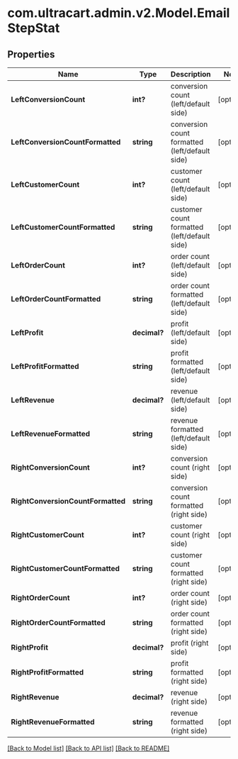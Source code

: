 # com.ultracart.admin.v2.Model.EmailStepStat
## Properties

Name | Type | Description | Notes
------------ | ------------- | ------------- | -------------
**LeftConversionCount** | **int?** | conversion count (left/default side) | [optional] 
**LeftConversionCountFormatted** | **string** | conversion count formatted (left/default side) | [optional] 
**LeftCustomerCount** | **int?** | customer count (left/default side) | [optional] 
**LeftCustomerCountFormatted** | **string** | customer count formatted (left/default side) | [optional] 
**LeftOrderCount** | **int?** | order count (left/default side) | [optional] 
**LeftOrderCountFormatted** | **string** | order count formatted (left/default side) | [optional] 
**LeftProfit** | **decimal?** | profit (left/default side) | [optional] 
**LeftProfitFormatted** | **string** | profit formatted (left/default side) | [optional] 
**LeftRevenue** | **decimal?** | revenue (left/default side) | [optional] 
**LeftRevenueFormatted** | **string** | revenue formatted (left/default side) | [optional] 
**RightConversionCount** | **int?** | conversion count (right side) | [optional] 
**RightConversionCountFormatted** | **string** | conversion count formatted (right side) | [optional] 
**RightCustomerCount** | **int?** | customer count (right side) | [optional] 
**RightCustomerCountFormatted** | **string** | customer count formatted (right side) | [optional] 
**RightOrderCount** | **int?** | order count (right side) | [optional] 
**RightOrderCountFormatted** | **string** | order count formatted (right side) | [optional] 
**RightProfit** | **decimal?** | profit (right side) | [optional] 
**RightProfitFormatted** | **string** | profit formatted (right side) | [optional] 
**RightRevenue** | **decimal?** | revenue (right side) | [optional] 
**RightRevenueFormatted** | **string** | revenue formatted (right side) | [optional] 


[[Back to Model list]](../README.md#documentation-for-models) [[Back to API list]](../README.md#documentation-for-api-endpoints) [[Back to README]](../README.md)

